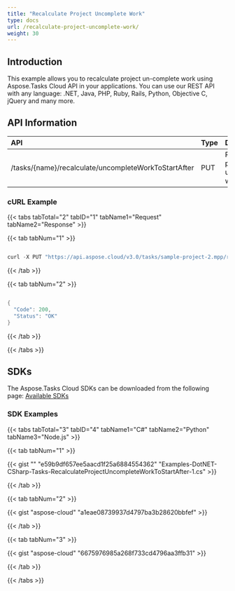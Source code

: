 ```yaml
---
title: "Recalculate Project Uncomplete Work"
type: docs
url: /recalculate-project-uncomplete-work/
weight: 30
---
```


## **Introduction**
This example allows you to recalculate project un-complete work using Aspose.Tasks Cloud API in your applications. You can use our REST API with any language: .NET, Java, PHP, Ruby, Rails, Python, Objective C, jQuery and many more.
## **API Information**

|**API**|**Type**|**Description**|**Resource Link**|
| :- | :- | :- | :- |
|/tasks/{name}/recalculate/uncompleteWorkToStartAfter|PUT|Recalculate project uncomplete work|[PutRecalculateProjectUncompleteWorkToStartAfter](https://apireference.aspose.cloud/tasks/#/TasksRecalculate/PutRecalculateProjectUncompleteWorkToStartAfter)|
### **cURL Example**
{{< tabs tabTotal="2" tabID="1" tabName1="Request" tabName2="Response" >}}

{{< tab tabNum="1" >}}

```java

curl -X PUT "https://api.aspose.cloud/v3.0/tasks/sample-project-2.mpp/recalculate/uncompleteWorkToStartAfter" -H "accept: application/json" -H "Content-Type: application/json" -H "x-aspose-client: Containerize.Swagger" -d "2020-09-19T12:28:14.687Z"

```

{{< /tab >}}

{{< tab tabNum="2" >}}

```java

{
  "Code": 200,
  "Status": "OK"
}

```

{{< /tab >}}

{{< /tabs >}}
## **SDKs**
The Aspose.Tasks Cloud SDKs can be downloaded from the following page: [Available SDKs](/tasks/available-sdks/)
### **SDK Examples**
{{< tabs tabTotal="3" tabID="4" tabName1="C#" tabName2="Python" tabName3="Node.js" >}}

{{< tab tabNum="1" >}}

{{< gist "" "e59b9df657ee5aacd1f25a6884554362" "Examples-DotNET-CSharp-Tasks-RecalculateProjectUncompleteWorkToStartAfter-1.cs" >}}

{{< /tab >}}

{{< tab tabNum="2" >}}

{{< gist "aspose-cloud" "a1eae08739937d4797ba3b28620bbfef" >}}

{{< /tab >}}

{{< tab tabNum="3" >}}

{{< gist "aspose-cloud" "6675976985a268f733cd4796aa3ffb31" >}}

{{< /tab >}}

{{< /tabs >}}
